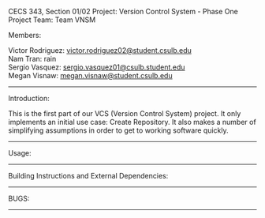 CECS 343, Section 01/02
Project: Version Control System - Phase One
Project Team: Team VNSM

Members:

Victor Rodriguez: victor.rodriguez02@student.csulb.edu  
Nam Tran: rain  
Sergio Vasquez: sergio.vasquez01@csulb.student.edu  
Megan Visnaw: megan.visnaw@student.csulb.edu

--------------------------------------------------------------------------------

Introduction:

This is the first part of our VCS (Version Control System) project. It only
implements an initial use case: Create Repository. It also makes a number of
simplifying assumptions in order to get to working software quickly.

--------------------------------------------------------------------------------

Usage:

--------------------------------------------------------------------------------

Building Instructions and External Dependencies:


--------------------------------------------------------------------------------

BUGS:

--------------------------------------------------------------------------------

